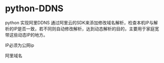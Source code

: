 # python-DDNS


python 实现阿里DDNS
通过阿里云的SDK来添加修改域名解析，检查本机IP与解析的IP是否一致，若不同则自动修改解析，达到动态解析的目的，主要用于家庭宽带这些动态IP的地方。

IP必须为公网ip

阿里域名
